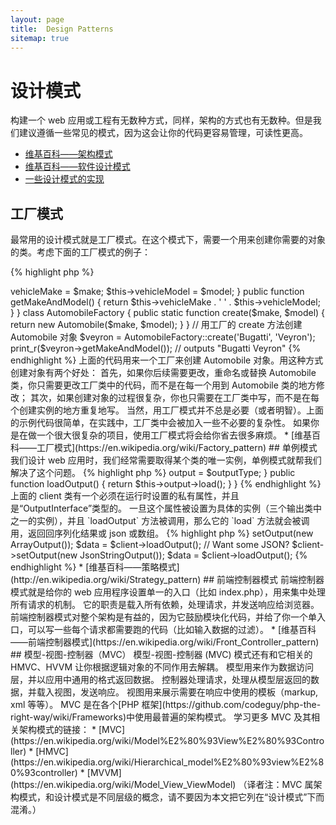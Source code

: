 ```yaml
---
layout: page
title:  Design Patterns
sitemap: true
---
```


# 设计模式

构建一个 web 应用或工程有无数种方式，同样，架构的方式也有无数种。但是我们建议遵循一些常见的模式，因为这会让你的代码更容易管理，可读性更高。

* [维基百科——架构模式](https://en.wikipedia.org/wiki/Architectural_pattern)
* [维基百科——软件设计模式](https://en.wikipedia.org/wiki/Software_design_pattern)
* [一些设计模式的实现](https://github.com/domnikl/DesignPatternsPHP)

## 工厂模式

最常用的设计模式就是工厂模式。在这个模式下，需要一个用来创建你需要的对象的类。考虑下面的工厂模式的例子：

{% highlight php %}
<?php
class Automobile
{
    private $vehicleMake;
    private $vehicleModel;

    public function __construct($make, $model)
    {
        $this->vehicleMake = $make;
        $this->vehicleModel = $model;
    }

    public function getMakeAndModel()
    {
        return $this->vehicleMake . ' ' . $this->vehicleModel;
    }
}

class AutomobileFactory
{
    public static function create($make, $model)
    {
        return new Automobile($make, $model);
    }
}

// 用工厂的 create 方法创建 Automobile 对象
$veyron = AutomobileFactory::create('Bugatti', 'Veyron');

print_r($veyron->getMakeAndModel()); // outputs "Bugatti Veyron"
{% endhighlight %}

上面的代码用来一个工厂来创建 Automobile 对象。用这种方式创建对象有两个好处：
首先，如果你后续需要更改，重命名或替换 Automobile 类，你只需要更改工厂类中的代码，而不是在每一个用到 Automobile 类的地方修改；
其次，如果创建对象的过程很复杂，你也只需要在工厂类中写，而不是在每个创建实例的地方重复地写。

当然，用工厂模式并不总是必要（或者明智）。上面的示例代码很简单，在实践中，工厂类中会被加入一些不必要的复杂性。
如果你是在做一个很大很复杂的项目，使用工厂模式将会给你省去很多麻烦。

* [维基百科——工厂模式](https://en.wikipedia.org/wiki/Factory_pattern)

## 单例模式

我们设计 web 应用时，我们经常需要取得某个类的唯一实例，单例模式就帮我们解决了这个问题。

{% highlight php %}
<?php
class Singleton
{
    /**
     * @var 这个类的 *单例*
     */
    private static $instance;
    
    /**
     * 返回这个类的 *单例*
     *
     * @return Singleton The *Singleton* instance.
     */
    public static function getInstance()
    {
        if (null === static::$instance) {
            static::$instance = new static();
        }
        
        return static::$instance;
    }

    /**
     * 把构造函数声明为 protected，防止用 `new` 操作符在这个类之外创建新的实例
     */
    protected function __construct()
    {
    }

    /**
     * 把 clone 方法声明为 private，防止克隆单例
     *
     * @return void
     */
    private function __clone()
    {
    }

    /**
     * 把反序列化方法声明为 private，防止反序列化单例
     *
     * @return void
     */
    private function __wakeup()
    {
    }
}

class SingletonChild extends Singleton
{
}

$obj = Singleton::getInstance();
var_dump($obj === Singleton::getInstance());             // bool(true)

$anotherObj = SingletonChild::getInstance();
var_dump($anotherObj === Singleton::getInstance());      // bool(false)

var_dump($anotherObj === SingletonChild::getInstance()); // bool(true)
{% endhighlight %}

上面的代码用[**静态**变量](http://php.net/language.variables.scope#language.variables.scope.static) 实现了单例模式和创建单例的静态方法 `getInstance()`.
请注意以下几点：

* 构造函数 [`__construct()`](http://php.net/language.oop5.decon#object.construct) 被声明为 protected 是为了防止用 `new` 操作符在这个类之外创建新的实例。
* 魔术方法 [`__clone()`](http://php.net/language.oop5.cloning#object.clone) 被声明为 private 是为了防止用 [`clone`](http://php.net/language.oop5.cloning) 操作符克隆出新的实例.
* 魔术方法 [`__wakeup()`](http://php.net/language.oop5.magic#object.wakeup) 被声明为 private 是为了防止通过全局函数 [`unserialize()`](http://php.net/function.unserialize) 反序列化这个类的实例。
* 新的实例是用过静态方法 `getInstance()` 使用[后期静态绑定](http://php.net/language.oop5.late-static-bindings)生成的。这允许我们对 `Singleton` 类进行继承，并且在取得 `SingletonChild` 的单例时不会出现问题。

单例模式是非常有用的，特别是我们需要确保在整个请求的声明周期内只有一个实例存在。
典型的应用场景是，当我们有一个全局的对象（比如配置类）或一个共享的资源（比如事件队列）时。

你应该非常小心地使用单例模式，因为它非常自然地引入了全局状态到你的应用中，降低了可测试性。
在大多数情况下，依赖注入可以（并且应该）代替单例类。
使用依赖注入意味着我们不会在设计应用时引入不必要的耦合，因为对象使用共享的或全局的资源，不再需要耦合具体的类。

* [维基百科——单例模式](https://en.wikipedia.org/wiki/Singleton_pattern)

## 策略模式

使用策略模式，你可以把一族不同的算法（业务）封装到不同的类中，使 client 类可以在不知道具体实现的情况下选择实例化其中一个算法。策略模式有几种不同的变体，最简单的是下面这种：

第一段代码展示了一族输出算法，分别具体实现了 `OutputInterface` 的 `load` 方法，返回序列化结果，json 和数组：

{% highlight php %}
<?php

interface OutputInterface
{
    public function load();
}

class SerializedArrayOutput implements OutputInterface
{
    public function load()
    {
        return serialize($arrayOfData);
    }
}

class JsonStringOutput implements OutputInterface
{
    public function load()
    {
        return json_encode($arrayOfData);
    }
}

class ArrayOutput implements OutputInterface
{
    public function load()
    {
        return $arrayOfData;
    }
}
{% endhighlight %}

通过像上面这样把不同类型的输出算法封装起来，其他的开发者可以很容易地在不影响 client 代码的情况下添加新的输出类型。

每个具体的输出类实现了 `OutputInterface` —— 这有两个目的，第一是它提供了一个所有输出类都必须遵守的契约，第二，你将会在本文后面的部分看到，通过实现公共的接口，你可以利用[类型约束](http://php.net/language.oop5.typehinting)保证 client 中使用的输出类必须是实现了 `OutputInterface` 的类。

接下来的一小段代码展示了一个 client 类如何使用其中一个输出算法，并可以在运行时根据需要选用不同的算法。

{% highlight php %}
<?php
class SomeClient
{
    private $output;

    public function setOutput(OutputInterface $outputType)
    {
        $this->output = $outputType;
    }

    public function loadOutput()
    {
        return $this->output->load();
    }
}
{% endhighlight %}

上面的 client 类有一个必须在运行时设置的私有属性，并且是“OutputInterface”类型的。
一旦这个属性被设置为具体的实例（三个输出类中之一的实例），并且 `loadOutput` 方法被调用，那么它的 `load` 方法就会被调用，返回回序列化结果或 json 或数组。

{% highlight php %}
<?php
$client = new SomeClient();

// Want an array?
$client->setOutput(new ArrayOutput());
$data = $client->loadOutput();

// Want some JSON?
$client->setOutput(new JsonStringOutput());
$data = $client->loadOutput();

{% endhighlight %}

* [维基百科——策略模式](http://en.wikipedia.org/wiki/Strategy_pattern)

## 前端控制器模式

前端控制器模式就是给你的 web 应用程序设置单一的入口（比如 index.php），用来集中处理所有请求的机制。
它的职责是载入所有依赖，处理请求，并发送响应给浏览器。前端控制器模式对整个架构是有益的，因为它鼓励模块化代码，并给了你一个单入口，可以写一些每个请求都需要跑的代码（比如输入数据的过滤）。

* [维基百科——前端控制器模式](https://en.wikipedia.org/wiki/Front_Controller_pattern)

## 模型-视图-控制器（MVC）

模型-视图-控制器 (MVC) 模式还有和它相关的 HMVC、HVVM 让你根据逻辑对象的不同作用去解耦。
模型用来作为数据访问层，并以应用中通用的格式返回数据。
控制器处理请求，处理从模型层返回的数据，并载入视图，发送响应。
视图用来展示需要在响应中使用的模板（markup, xml 等等）。

MVC 是在各个[PHP 框架](https://github.com/codeguy/php-the-right-way/wiki/Frameworks)中使用最普遍的架构模式。

学习更多 MVC 及其相关架构模式的链接：

* [MVC](https://en.wikipedia.org/wiki/Model%E2%80%93View%E2%80%93Controller)
* [HMVC](https://en.wikipedia.org/wiki/Hierarchical_model%E2%80%93view%E2%80%93controller)
* [MVVM](https://en.wikipedia.org/wiki/Model_View_ViewModel)

（译者注：MVC 属架构模式，和设计模式是不同层级的概念，请不要因为本文把它列在“设计模式”下而混淆。）
